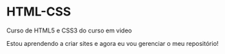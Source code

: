 # HTML-CSS
 Curso de HTML5 e CSS3 do curso em video

Estou aprendendo a criar sites e agora eu vou gerenciar o meu repositório!